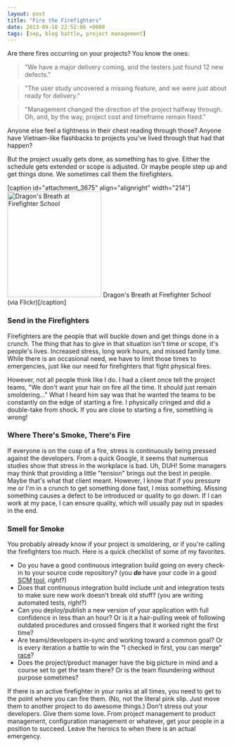```yaml
---
layout: post
title: "Fire the Firefighters"
date: 2013-09-18 22:52:06 +0000
tags: [sep, blog battle, project management]
---
```

Are there fires occurring on your projects? You know the ones:
<blockquote>"We have a major delivery coming, and the testers just found 12 new defects."</blockquote>
<blockquote>"The user study uncovered a missing feature, and we were just about ready for delivery."</blockquote>
<blockquote>"Management changed the direction of the project halfway through. Oh, and, by the way, project cost and timeframe remain fixed."</blockquote>
Anyone else feel a tightness in their chest reading through those? Anyone have Vietnam-like flashbacks to projects you've lived through that had that happen?

But the project usually gets done, as something has to give. Either the schedule gets extended or scope is adjusted. Or maybe people step up and get things done. We sometimes call them the firefighters.

[caption id="attachment_3675" align="alignright" width="214"]<a href="http://www.flickr.com/photos/lancecheungmedia/4343175163/"><img class=" wp-image-3675  " alt="Dragon's Breath at Firefighter School" src="wp-content/uploads/2013/09/DragonsBreath.jpg" width="214" height="240" /></a> Dragon's Breath at Firefighter School<br />(via Flickr)[/caption]
<h3>Send in the Firefighters</h3>
Firefighters are the people that will buckle down and get things done in a crunch. The thing that has to give in that situation isn't time or scope, it's people's lives. Increased stress, long work hours, and missed family time. While there is an occasional need, we have to limit those times to emergencies, just like our need for firefighters that fight physical fires.

However, not all people think like I do. I had a client once tell the project teams, "We don't want your hair on fire all the time. It should just remain smoldering..." What I heard him say was that he wanted the teams to be constantly on the edge of starting a fire. I physically cringed and did a double-take from shock. If you are close to starting a fire, something is wrong!
<h3>Where There's Smoke, There's Fire</h3>
If everyone is on the cusp of a fire, stress is continuously being pressed against the developers. From a quick Google, it seems that numerous studies show that stress in the workplace is bad. Uh, DUH! Some managers may think that providing a little "tension" brings out the best in people. Maybe that's what that client meant. However, I know that if you pressure me or I'm in a crunch to get something done fast, I miss something. Missing something causes a defect to be introduced or quality to go down. If I can work at my pace, I can ensure quality, which will usually pay out in spades in the end.
<h3>Smell for Smoke</h3>
You probably already know if your project is smoldering, or if you're calling the firefighters too much. Here is a quick checklist of some of my favorites.
<ul>
	<li>Do you have a good continuous integration build going on every check-in to your source code repository? (you <strong><em>do</em> </strong>have your code in a good <a title="Revision Control Software" href="http://en.wikipedia.org/wiki/List_of_revision_control_software">SCM</a> <a title="git" href="http://git-scm.com/">tool</a>, <em>right</em>?)</li>
	<li>Does that continuous integration build include unit and integration tests to make sure new work doesn't break old stuff? (you are writing automated tests, <em>right</em>?)</li>
	<li>Can you deploy/publish a new version of your application with full confidence in less than an hour? Or is it a hair-pulling week of following outdated procedures and crossed fingers that it worked right the first time?</li>
	<li>Are teams/developers in-sync and working toward a common goal? Or is every iteration a battle to win the "I checked in first, you can merge" <a title="Geek &amp; Poke" href="http://geekandpoke.typepad.com/geekandpoke/2010/10/being-a-code-made-easy-chapter-1.html">race</a>?</li>
	<li>Does the project/product manager have the big picture in mind and a course set to get the team there? Or is the team floundering without purpose sometimes?</li>
</ul>
If there is an active firefighter in your ranks at all times, you need to get to the point where you can fire them. (No, not the literal pink slip. Just move them to another project to do awesome things.) Don't stress out your developers. Give them some love. From project management to product management, configuration management or whatever, get your people in a position to succeed. Leave the heroics to when there is an actual emergency.
